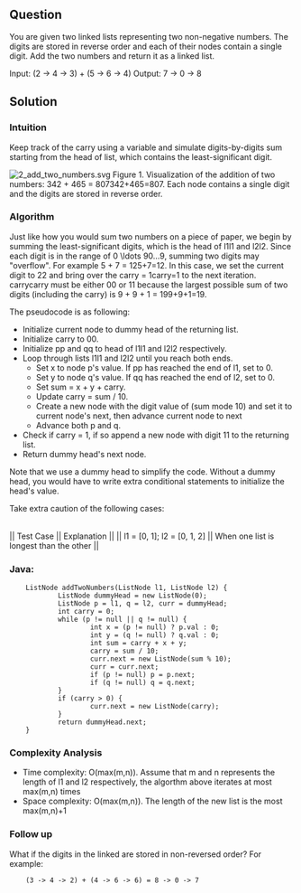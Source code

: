 ## Question

You are given two linked lists representing two non-negative numbers. The digits are stored in reverse order and each of their nodes contain a single digit. Add the two numbers and return it as a linked list.

Input: (2 -> 4 -> 3) + (5 -> 6 -> 4)
Output: 7 -> 0 -> 8



## Solution


### Intuition
Keep track of the carry using a variable and simulate digits-by-digits sum starting from the head of list, which contains the least-significant digit.

![2_add_two_numbers.svg](https://leetcode.com/media/documents/2_add_two_numbers.svg)
Figure 1. Visualization of the addition of two numbers: 342 + 465 = 807342+465=807.
Each node contains a single digit and the digits are stored in reverse order.

### Algorithm

Just like how you would sum two numbers on a piece of paper, we begin by summing the least-significant digits, which is the head of l1l1 and l2l2. Since each digit is in the range of 0 \ldots 90…9, summing two digits may "overflow". For example 5 + 7 = 125+7=12. In this case, we set the current digit to 22 and bring over the carry = 1carry=1 to the next iteration. carrycarry must be either 00 or 11 because the largest possible sum of two digits (including the carry) is 9 + 9 + 1 = 199+9+1=19.

The pseudocode is as following:

* Initialize current node to dummy head of the returning list.
* Initialize carry to 00.
* Initialize pp and qq to head of l1l1 and l2l2 respectively.
* Loop through lists l1l1 and l2l2 until you reach both ends. 
  * Set x to node p's value. If pp has reached the end of l1, set to 0.
  * Set y to node q's value. If qq has reached the end of l2, set to 0.
  * Set sum = x + y + carry.
  * Update carry = sum / 10.
  * Create a new node with the digit value of (sum mode 10) and set it to current node's next, then advance current node to next
  * Advance both p and q.
* Check if carry = 1, if so append a new node with digit 11 to the returning list.
* Return dummy head's next node.


Note that we use a dummy head to simplify the code. Without a dummy head, you would have to write extra conditional statements to initialize the head's value.

Take extra caution of the following cases:

<table>
<tr>
</table>


|| Test Case || Explanation ||
|| l1 = [0, 1]; l2 = [0, 1, 2] || When one list is longest than the other ||

### Java:

		ListNode addTwoNumbers(ListNode l1, ListNode l2) {
				ListNode dummyHead = new ListNode(0);
				ListNode p = l1, q = l2, curr = dummyHead;
				int carry = 0;
				while (p != null || q != null) {
						int x = (p != null) ? p.val : 0;
						int y = (q != null) ? q.val : 0;
						int sum = carry + x + y;
						carry = sum / 10;
						curr.next = new ListNode(sum % 10);
						curr = curr.next;
						if (p != null) p = p.next;
						if (q != null) q = q.next;
				}
				if (carry > 0) {
						curr.next = new ListNode(carry);
				}
				return dummyHead.next;
		}

### Complexity Analysis

* Time complexity: O(max(m,n)). Assume that m and n represents the length of l1 and l2 respectively, the algorthm above iterates at most max(m,n) times
* Space complexity: O(max(m,n)). The length of the new list is the most max(m,n)+1

### Follow up
What if the digits in the linked are stored in non-reversed order? For example:

		(3 -> 4 -> 2) + (4 -> 6 -> 6) = 8 -> 0 -> 7
